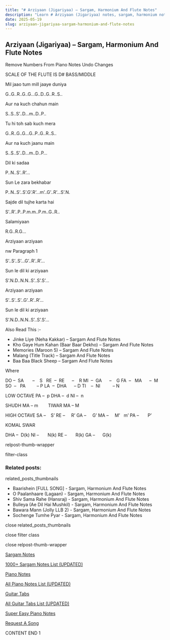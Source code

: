 ```yaml
---
title: "# Arziyaan (Jigariyaa) – Sargam, Harmonium And Flute Notes"
description: "Learn # Arziyaan (Jigariyaa) notes, sargam, harmonium notations and flute notes. Easy step-by-step tutorial for beginners."
date: 2025-05-19
slug: arziyaan-jigariyaa-sargam-harmonium-and-flute-notes
---
```


## Arziyaan (Jigariyaa) – Sargam, Harmonium And Flute Notes

Remove Numbers From Piano Notes
Undo Changes

SCALE OF THE FLUTE IS D# BASS/MIDDLE

Mil jaao tum mill jaaye duniya

G..G..R..G..G…G..D..G..R..S..

Aur na kuch chahun main

S..S..S’..D…m..D..P..

Tu hi toh sab kuch mera

G..R..G..G…G..P..G..R..S..

Aur na kuch jaanu main

S..S..S’..D…m..D..P…

Dil ki sadaa

P..N..S’..R’…

Sun Le zara bekhabar

P..N..S’..S’.G’.R’…m’..G’..R’…S’.N.

Sajde dil tujhe karta hai

S’..R’..P..P.m.m..P.m..G..R..

Salamiyaan

R.G..R.G…

Arziyaan arziyaan

nw Paragraph 1

S’..S’..S’…G’..R’..R’…

Sun le dil ki arziyaan

S’.N.D..N.N..S’..S’.S’…

Arziyaan arziyaan

S’..S’..S’..G’..R’..R’…

Sun le dil ki arziyaan

S’.N.D..N.N..S’..S’.S’…

Also Read This :-

* Jinke Liye (Neha Kakkar) – Sargam And Flute Notes
* Kho Gaye Hum Kahan (Baar Baar Dekho) – Sargam And Flute Notes
* Memories (Maroon 5) – Sargam And Flute Notes
* Malang (Title Track) – Sargam And Flute Notes
* Baa Baa Black Sheep – Sargam And Flute Notes

Where

DO –  SA       –    S  
RE  –  RE      –    R
MI  –  GA      –    G
FA  –   MA      –  M
SO  –   PA         – P
LA  –  DHA      – D
TI    –  NI          – N

LOW OCTAVE
PA –  p
DHA –  d
NI –  n

SHUDH MA – m        TIWAR MA – M

HIGH OCTAVE
SA –    S’
RE –     R’
GA –     G’
MA –     M’   m’
PA –       P’

KOMAL SWAR

DHA –  D(k)
NI –       N(k)
RE –       R(k)
GA –      G(k)

relpost-thumb-wrapper

filter-class

### Related posts:

related_posts_thumbnails

* Baarishein [FULL SONG] - Sargam, Harmonium And Flute Notes
* O Paalanhaare (Lagaan) - Sargam, Harmonium And Flute Notes
* Shiv Sama Rahe (Hansraj) - Sargam, Harmonium And Flute Notes
* Bulleya (Ae Dil Hai Mushkil) - Sargam, Harmonium And Flute Notes
* Bawara Mann (Jolly LLB 2) - Sargam, Harmonium And Flute Notes
* Sochenge Tumhe Pyar - Sargam, Harmonium And Flute Notes

close related_posts_thumbnails

close filter class

close relpost-thumb-wrapper

[Sargam Notes](https://www.notationsworld.com/sargam-notes.html)

[1000+ Sargam Notes List (UPDATED)](https://www.notationsworld.com/all-songs-list-sargam-notes.html)

[Piano Notes](https://www.notationsworld.com/piano-notes.html)

[All Piano Notes List (UPDATED)](https://www.notationsworld.com/all-songs-list-piano-notes.html)

[Guitar Tabs](https://www.notationsworld.com/guitar-tabs.html)

[All Guitar Tabs List (UPDATED)](https://www.notationsworld.com/all-songs-list-guitar-tabs.html)

[Super Easy Piano Notes](https://studywall.in/)

[Request A Song](https://www.notationsworld.com/request-a-song.html)

CONTENT END 1


